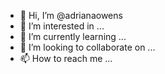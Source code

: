 - 👋 Hi, I’m @adrianaowens
- 👀 I’m interested in ...
- 🌱 I’m currently learning ...
- 💞️ I’m looking to collaborate on ...
- 📫 How to reach me ...

<!---
adrianaowens/adrianaowens is a ✨ special ✨ repository because its `README.md` (this file) appears on your GitHub profile.
You can click the Preview link to take a look at your changes.
--->
